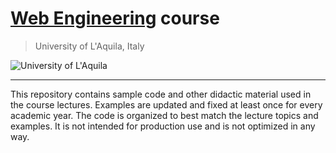 # [**Web Engineering**](https://people.disim.univaq.it/~dellapenna/content.php?page=students) course
> University of L'Aquila, Italy

![University of L'Aquila](https://www.disim.univaq.it/skins/aqua/img/logo2021-2.png)

---
This repository contains sample code and other didactic material used in the course lectures.
Examples are updated and fixed at least once for every academic year.
The code is organized to best match the lecture topics and examples. It is not intended for production use and is not optimized in any way. 
